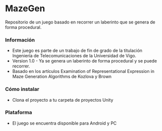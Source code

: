 # MazeGen #

Repositorio de un juego basado en recorrer un laberinto que se genera de forma procedural.

### Información ###

* Este juego es parte de un trabajo de fin de grado de la titulación Ingeniería de Telecomunicaciones de la Universidad de Vigo.
* Version 1.0 - Ya se genera un laberinto de forma procedural y se puede recorrer.
* Basado en los artículos Examination of Representational Expression in Maze Generation Algorithms de Kozlova y Brown

### Cómo instalar ###

* Clona el proyecto a tu carpeta de proyectos Unity

### Plataforma ###

* El juego se encuentra disponible para Android y PC